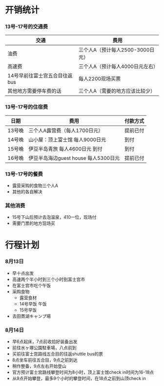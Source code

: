 # 开销统计
### 13号-17号的交通费
| 交通 | 费用 |
| --- | --- |
| 油费 | 三个人A（预计每人2500-3000日元）|
| 高速费 | 三个人A（预计每人4000日元左右） |
| 14号早前往富士宫五合目往返bus | 每人2200现场买票 |
| 其他地方需要停车费的话 | 三个人A（需要的地方应该比较少） |

### 13号-17号的住宿费
| 日期 | 费用 | 付款方式
| --- | --- | --- |
| 13号晚 | 三个人A露营费（每人1700日元）| 提前已付 |
| 14号晚 | 山小屋：顶上富士馆 每人9000日元 | 到付 |
| 15号晚 | 伊豆半岛青旅 每人4600日元 到付 | 到付 |
| 16号晚 | 伊豆半岛海边guest house 每人5300日元 | 提前已付 |

### 13号-17号的餐费
- 露营采购的食物三个人A
- 其他的各自解决

### 其他消费
- 15号下山后预计去泡温泉，410一位，现场付
- 需要门票的地方现场买

# 行程计划
### 8月13日
- 早十点出发
- 高速两个半小时到三个小时到富士宫市
- 在富士宫市吃个午饭
- 采购食物
    - 露营食材
    - 14号早饭 午饭
    - 15号早饭
- 去田貫湖キャンプ場
### 8月14日
- 早6点起床，7点前收拾好装备出发
- 前往水ヶ塚公園駐車場，八点前到
- 买前往富士宫路线五合目的往返shuttle bus的票
- 8点坐车前往五合目，9点之前到达
- 稍作整备，9点左右开始登山
- 官方预计富士宫路线攀登时间为8小时，顶上富士馆check in时间为16-18点
- 从9点开始攀登，最多9个小时的攀登时间，在18点之前到山顶check in
